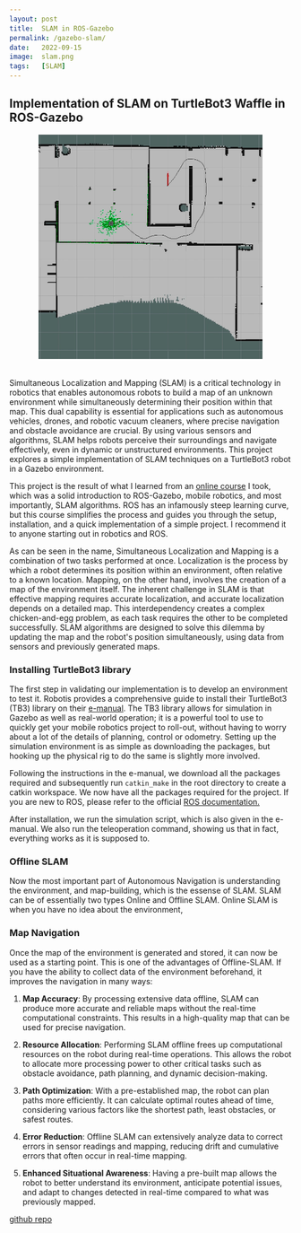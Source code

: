 ```yaml
---
layout: post
title:  SLAM in ROS-Gazebo
permalink: /gazebo-slam/
date:   2022-09-15
image:  slam.png
tags:   [SLAM]
---
```

## Implementation of SLAM on TurtleBot3 Waffle in ROS-Gazebo

<center><img src="/img/slam.png" alt="SLAM" height="400" width="400"></center>
<br>

Simultaneous Localization and Mapping (SLAM) is a critical technology in robotics that enables autonomous robots to build a map of an unknown environment while simultaneously determining their position within that map. This dual capability is essential for applications such as autonomous vehicles, drones, and robotic vacuum cleaners, where precise navigation and obstacle avoidance are crucial. By using various sensors and algorithms, SLAM helps robots perceive their surroundings and navigate effectively, even in dynamic or unstructured environments. This project explores a simple implementation of SLAM techniques on a TurtleBot3 robot in a Gazebo environment.

This project is the result of what I learned from an [online course](https://www.udemy.com/course/ros-navigation/) I took, which was a solid introduction to ROS-Gazebo, mobile robotics, and most importantly, SLAM algorithms. ROS has an infamously steep learning curve, but this course simplifies the process and guides you through the setup, installation, and a quick implementation of a simple project. I recommend it to anyone starting out in robotics and ROS.

As can be seen in the name, Simultaneous Localization and Mapping is a combination of two tasks performed at once. Localization is the process by which a robot determines its position within an environment, often relative to a known location. Mapping, on the other hand, involves the creation of a map of the environment itself. The inherent challenge in SLAM is that effective mapping requires accurate localization, and accurate localization depends on a detailed map. This interdependency creates a complex chicken-and-egg problem, as each task requires the other to be completed successfully. SLAM algorithms are designed to solve this dilemma by updating the map and the robot's position simultaneously, using data from sensors and previously generated maps.

### Installing TurtleBot3 library

The first step in validating our implementation is to develop an environment to test it. Robotis provides a comprehensive guide to install their TurtleBot3 (TB3) library on their [e-manual](https://emanual.robotis.com/docs/en/platform/turtlebot3/simulation/). The TB3 library allows for simulation in Gazebo as well as real-world operation; it is a powerful tool to use to quickly get your mobile robotics project to roll-out, without having to worry about a lot of the details of planning, control or odometry. Setting up the simulation environment is as simple as downloading the packages, but hooking up the physical rig to do the same is slightly more involved.

Following the instructions in the e-manual, we download all the packages required and subsequently run `catkin_make` in the root directory to create a catkin workspace. We now have all the packages required for the project. If you are new to ROS, please refer to the official [ROS documentation.](https://wiki.ros.org/ROS/Tutorials)

After installation, we run the simulation script, which is also given in the e-manual. We also run the teleoperation command, showing us that in fact, everything works as it is supposed to.

### Offline SLAM

Now the most important part of Autonomous Navigation is understanding the environment, and map-building, which is the essense of SLAM. SLAM can be of essentially two types Online and Offline SLAM. Online SLAM is when you have no idea about the environment,  

### Map Navigation

Once the map of the environment is generated and stored, it can now be used as a starting point. This is one of the advantages of Offline-SLAM. If you have the ability to collect data of the environment beforehand, it improves the navigation in many ways:

1. **Map Accuracy**: By processing extensive data offline, SLAM can produce more accurate and reliable maps without the real-time computational constraints. This results in a high-quality map that can be used for precise navigation.

2. **Resource Allocation**: Performing SLAM offline frees up computational resources on the robot during real-time operations. This allows the robot to allocate more processing power to other critical tasks such as obstacle avoidance, path planning, and dynamic decision-making.

3. **Path Optimization**: With a pre-established map, the robot can plan paths more efficiently. It can calculate optimal routes ahead of time, considering various factors like the shortest path, least obstacles, or safest routes.

4. **Error Reduction**: Offline SLAM can extensively analyze data to correct errors in sensor readings and mapping, reducing drift and cumulative errors that often occur in real-time mapping.

5. **Enhanced Situational Awareness**: Having a pre-built map allows the robot to better understand its environment, anticipate potential issues, and adapt to changes detected in real-time compared to what was previously mapped.

[github repo](https://github.com/ashwath-karthikeyan/ros-slam-gazebo.git)